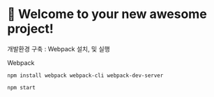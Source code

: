 # 🚀 Welcome to your new awesome project!

개발환경 구축 : Webpack 설치, 및 실행

Webpack

```
npm install webpack webpack-cli webpack-dev-server
```


```
npm start
```
